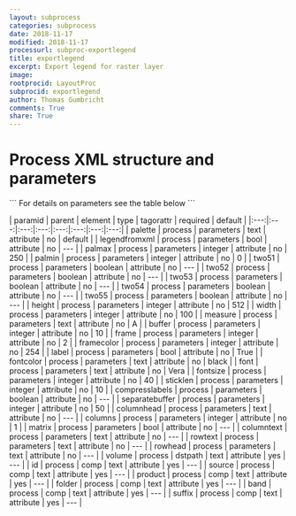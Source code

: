 ```yaml
---
layout: subprocess
categories: subprocess
date: 2018-11-17
modified: 2018-11-17
processurl: subproc-exportlegend
title: exportlegend
excerpt: Export legend for raster layer
image: 
rootprocid: LayoutProc
subprocid: exportlegend
author: Thomas Gumbricht
comments: True
share: True
---
```


<h1 class='foot-description'>Process XML structure and parameters</h1>
```
For details on parameters see the table below
<?xml version="1.0" ?>
<process>
  <!--Generated from python-->
  <userproj plotid="yourplotid" projectid="yourprojectid" siteid="yoursiteid" system="systemid" tractid="yourtractid" userid="youruserid"/>
  <period endday="DD" endmonth="MM" endyear="YYYY" seasonendday="DD" seasonendmonth="MM" seasonstartday="DD" seasonstartmonth="MM" startday="DD" startmonth="MM" startyear="YYYY" timestep="timestep"/>
  <parameters buffer="xyz" columnhead="txtstring" columns="xyz" columntext="txtstring" compresslabels="True/False" font="txtstring" fontcolor="txtstring" fontsize="xyz" frame="xyz" framecolor="xyz" height="xyz" label="True/False" legendfromxml="True/False" matrix="True/False" measure="txtstring" palette="txtstring" palmax="xyz" palmin="xyz" rowhead="txtstring" rowtext="txtstring" separatebuffer="xyz" sticklen="xyz" two51="True/False" two52="True/False" two53="True/False" two54="True/False" two55="True/False" width="xyz"/>
  <dstpath volume="txtstring"/>
  <comp band="txtstring" folder="txtstring" id="txtstring" product="txtstring" source="txtstring" suffix="txtstring"/>
</process>
```

| paramid | parent | element | type | tagorattr | required | default |
|:---:|:---:|:---:|:---:|:---:|:---:|:---:|:---:|
| palette | process | parameters | text | attribute | no | default |
| legendfromxml | process | parameters | bool | attribute | no | --- |
| palmax | process | parameters | integer | attribute | no | 250 |
| palmin | process | parameters | integer | attribute | no | 0 |
| two51 | process | parameters | boolean | attribute | no | --- |
| two52 | process | parameters | boolean | attribute | no | --- |
| two53 | process | parameters | boolean | attribute | no | --- |
| two54 | process | parameters | boolean | attribute | no | --- |
| two55 | process | parameters | boolean | attribute | no | --- |
| height | process | parameters | integer | attribute | no | 512 |
| width | process | parameters | integer | attribute | no | 100 |
| measure | process | parameters | text | attribute | no | A |
| buffer | process | parameters | integer | attribute | no | 10 |
| frame | process | parameters | integer | attribute | no | 2 |
| framecolor | process | parameters | integer | attribute | no | 254 |
| label | process | parameters | bool | attribute | no | True |
| fontcolor | process | parameters | text | attribute | no | black |
| font | process | parameters | text | attribute | no | Vera |
| fontsize | process | parameters | integer | attribute | no | 40 |
| sticklen | process | parameters | integer | attribute | no | 10 |
| compresslabels | process | parameters | boolean | attribute | no | --- |
| separatebuffer | process | parameters | integer | attribute | no | 50 |
| columnhead | process | parameters | text | attribute | no | --- |
| columns | process | parameters | integer | attribute | no | 1 |
| matrix | process | parameters | bool | attribute | no | --- |
| columntext | process | parameters | text | attribute | no | --- |
| rowtext | process | parameters | text | attribute | no | --- |
| rowhead | process | parameters | text | attribute | no | --- |
| volume | process | dstpath | text | attribute | yes | --- |
| id | process | comp | text | attribute | yes | --- |
| source | process | comp | text | attribute | yes | --- |
| product | process | comp | text | attribute | yes | --- |
| folder | process | comp | text | attribute | yes | --- |
| band | process | comp | text | attribute | yes | --- |
| suffix | process | comp | text | attribute | yes | --- |
